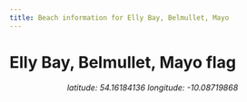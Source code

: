 ```yaml
---
title: Beach information for Elly Bay, Belmullet, Mayo
---
```

# Elly Bay, Belmullet, Mayo <span class="material-icons" color="blue">flag</span>

<div align="center"><i>latitude: 54.16184136 longitude: -10.08719868</i></div>